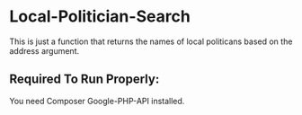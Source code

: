 # Local-Politician-Search
This is just a function that returns the names of local politicans based on the address argument.

## Required To Run Properly:
You need Composer Google-PHP-API installed.
